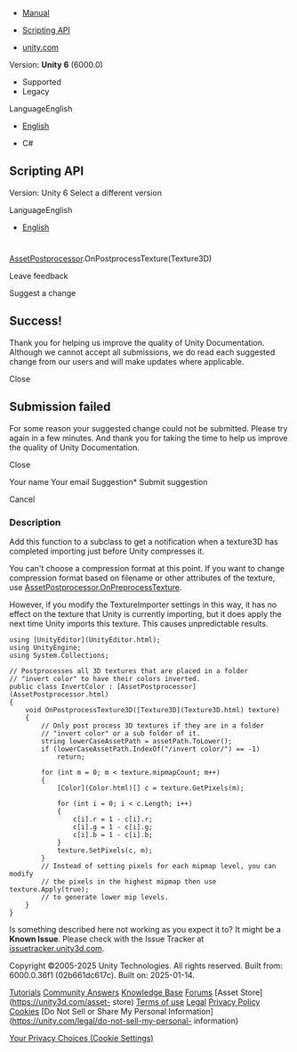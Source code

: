 [ ]()

  * [Manual](../Manual/index.html)
  * [Scripting API](../ScriptReference/index.html)

  * [unity.com](https://unity.com/)

Version: **Unity 6** (6000.0)

  * Supported
  * Legacy

LanguageEnglish

  * [English]()

  * C#

[ ](https://docs.unity3d.com)

## Scripting API

Version: Unity 6 Select a different version

LanguageEnglish

  * [English]()

#
[AssetPostprocessor](AssetPostprocessor.html).OnPostprocessTexture(Texture3D)

Leave feedback

Suggest a change

## Success!

Thank you for helping us improve the quality of Unity Documentation. Although
we cannot accept all submissions, we do read each suggested change from our
users and will make updates where applicable.

Close

## Submission failed

For some reason your suggested change could not be submitted. Please <a>try
again</a> in a few minutes. And thank you for taking the time to help us
improve the quality of Unity Documentation.

Close

Your name Your email Suggestion* Submit suggestion

Cancel

[ ]()

### Description

Add this function to a subclass to get a notification when a texture3D has
completed importing just before Unity compresses it.

You can't choose a compression format at this point. If you want to change
compression format based on filename or other attributes of the texture, use
[AssetPostprocessor.OnPreprocessTexture](AssetPostprocessor.OnPreprocessTexture.html).  
  
However, if you modify the TextureImporter settings in this way, it has no
effect on the texture that Unity is currently importing, but it does apply the
next time Unity imports this texture. This causes unpredictable results.

    
    
    using [UnityEditor](UnityEditor.html);
    using UnityEngine;
    using System.Collections;  
      
    // Postprocesses all 3D textures that are placed in a folder
    // "invert color" to have their colors inverted.
    public class InvertColor : [AssetPostprocessor](AssetPostprocessor.html)
    {
        void OnPostprocessTexture3D([Texture3D](Texture3D.html) texture)
        {
            // Only post process 3D textures if they are in a folder
            // "invert color" or a sub folder of it.
            string lowerCaseAssetPath = assetPath.ToLower();
            if (lowerCaseAssetPath.IndexOf("/invert color/") == -1)
                return;  
      
            for (int m = 0; m < texture.mipmapCount; m++)
            {
                [Color](Color.html)[] c = texture.GetPixels(m);  
      
                for (int i = 0; i < c.Length; i++)
                {
                    c[i].r = 1 - c[i].r;
                    c[i].g = 1 - c[i].g;
                    c[i].b = 1 - c[i].b;
                }
                texture.SetPixels(c, m);
            }
            // Instead of setting pixels for each mipmap level, you can modify
            // the pixels in the highest mipmap then use texture.Apply(true);
            // to generate lower mip levels.
        }
    }
    

Is something described here not working as you expect it to? It might be a
**Known Issue**. Please check with the Issue Tracker at
[issuetracker.unity3d.com](https://issuetracker.unity3d.com).

Copyright ©2005-2025 Unity Technologies. All rights reserved. Built from:
6000.0.36f1 (02b661dc617c). Built on: 2025-01-14.

[Tutorials](https://unity3d.com/learn) [Community
Answers](https://answers.unity3d.com) [Knowledge
Base](https://support.unity3d.com/hc/en-us)
[Forums](https://forum.unity3d.com) [Asset Store](https://unity3d.com/asset-
store) [Terms of use](https://docs.unity3d.com/Manual/TermsOfUse.html)
[Legal](https://unity.com/legal) [Privacy
Policy](https://unity.com/legal/privacy-policy)
[Cookies](https://unity.com/legal/cookie-policy) [Do Not Sell or Share My
Personal Information](https://unity.com/legal/do-not-sell-my-personal-
information)

[Your Privacy Choices (Cookie Settings)](javascript:void\(0\);)

